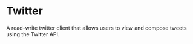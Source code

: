 # Twitter
A read-write twitter client that allows users to view and compose tweets using the Twitter API.
